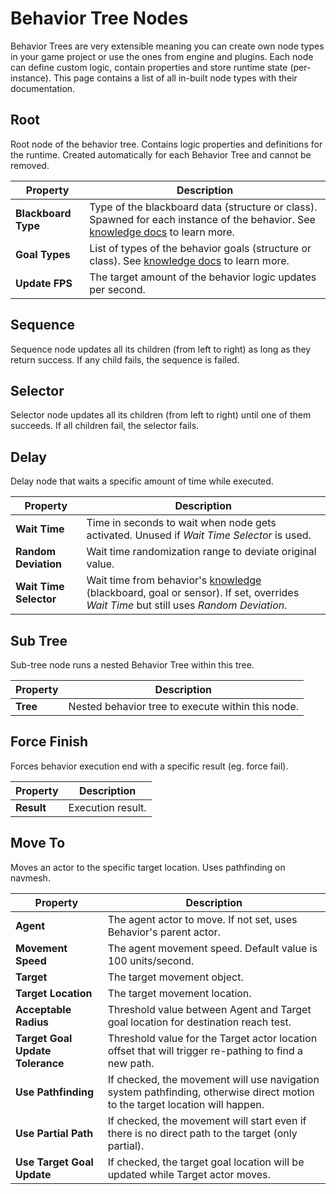 # Behavior Tree Nodes

Behavior Trees are very extensible meaning you can create own node types in your game project or use the ones from engine and plugins. Each node can define custom logic, contain properties and store runtime state (per-instance). This page contains a list of all in-built node types with their documentation.

## Root

Root node of the behavior tree. Contains logic properties and definitions for the runtime. Created automatically for each Behavior Tree and cannot be removed.

| Property | Description |
|--------|--------|
| **Blackboard Type** | Type of the blackboard data (structure or class). Spawned for each instance of the behavior. See [knowledge docs](knowledge.md) to learn more. |
| **Goal Types** | List of types of the behavior goals (structure or class). See [knowledge docs](knowledge.md) to learn more. |
| **Update FPS** | The target amount of the behavior logic updates per second. |

## Sequence

Sequence node updates all its children (from left to right) as long as they return success. If any child fails, the sequence is failed.

## Selector

Selector node updates all its children (from left to right) until one of them succeeds. If all children fail, the selector fails.

## Delay

Delay node that waits a specific amount of time while executed.

| Property | Description |
|--------|--------|
| **Wait Time** | Time in seconds to wait when node gets activated. Unused if *Wait Time Selector* is used. |
| **Random Deviation** | Wait time randomization range to deviate original value. |
| **Wait Time Selector** | Wait time from behavior's [knowledge](knowledge.md) (blackboard, goal or sensor). If set, overrides *Wait Time* but still uses *Random Deviation*. |

## Sub Tree

Sub-tree node runs a nested Behavior Tree within this tree.

| Property | Description |
|--------|--------|
| **Tree** | Nested behavior tree to execute within this node. |

## Force Finish

Forces behavior execution end with a specific result (eg. force fail).

| Property | Description |
|--------|--------|
| **Result** | Execution result. |

## Move To

Moves an actor to the specific target location. Uses pathfinding on navmesh.

| Property | Description |
|--------|--------|
| **Agent** | The agent actor to move. If not set, uses Behavior's parent actor. |
| **Movement Speed** | The agent movement speed. Default value is 100 units/second. |
| **Target** | The target movement object. |
| **Target Location** | The target movement location. |
| **Acceptable Radius** | Threshold value between Agent and Target goal location for destination reach test. |
| **Target Goal Update Tolerance** | Threshold value for the Target actor location offset that will trigger re-pathing to find a new path. |
| **Use Pathfinding** | If checked, the movement will use navigation system pathfinding, otherwise direct motion to the target location will happen. |
| **Use Partial Path** | If checked, the movement will start even if there is no direct path to the target (only partial). |
| **Use Target Goal Update** | If checked, the target goal location will be updated while Target actor moves. |
